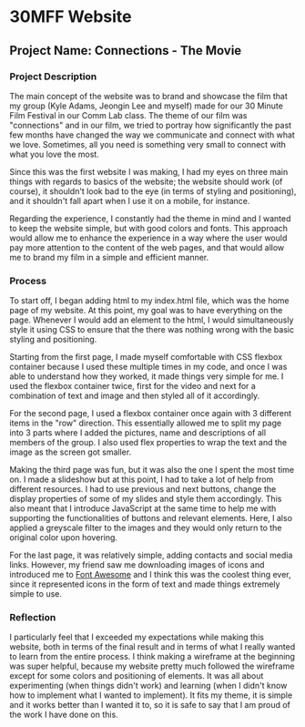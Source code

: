 # 30MFF Website
## Project Name: Connections - The Movie
### Project Description
The main concept of the website was to brand and showcase the film that my group (Kyle Adams, Jeongin Lee and myself) made for our 30 Minute Film Festival in our Comm Lab class. The theme of our film was "connections" and in our film, we tried to portray how significantly the past few months have changed the way we communicate and connect with what we love. Sometimes, all you need is something very small to connect with what you love the most.  
  
Since this was the first website I was making, I had my eyes on three main things with regards to basics of the website; the website should work (of course), it shouldn't look bad to the eye (in terms of styling and positioning), and it shouldn't fall apart when I use it on a mobile, for instance.  
  
Regarding the experience, I constantly had the theme in mind and I wanted to keep the website simple, but with good colors and fonts. This approach would allow me to enhance the experience in a way where the user would pay more attention to the content of the web pages, and that would allow me to brand my film in a simple and efficient manner.  
  
### Process
To start off, I began adding html to my index.html file, which was the home page of my website. At this point, my goal was to have everything on the page. Whenever I would add an element to the html, I would simultaneously style it using CSS to ensure that the there was nothing wrong with the basic styling and positioning.  
  
Starting from the first page, I made myself comfortable with CSS flexbox container because I used these multiple times in my code, and once I was able to understand how they worked, it made things very simple for me. I used the flexbox container twice, first for the video and next for a combination of text and image and then styled all of it accordingly.  
  
For the second page, I used a flexbox container once again with 3 different items in the "row" direction. This essentially allowed me to split my page into 3 parts where I added the pictures, name and descriptions of all members of the group. I also used flex properties to wrap the text and the image as the screen got smaller.  
  
Making the third page was fun, but it was also the one I spent the most time on. I made a slideshow but at this point, I had to take a lot of help from different resources. I had to use previous and next buttons, change the display properties of some of my slides and style them accordingly. This also meant that I introduce JavaScript at the same time to help me with supporting the functionalities of buttons and relevant elements. Here, I also applied a greyscale filter to the images and they would only return to the original color upon hovering.  
  
For the last page, it was relatively simple, adding contacts and social media links. However, my friend saw me downloading images of icons and introduced me to [Font Awesome](https://fontawesome.com/) and I think this was the coolest thing ever, since it represented icons in the form of text and made things extremely simple to use.  
  
### Reflection
I particularly feel that I exceeded my expectations while making this website, both in terms of the final result and in terms of what I really wanted to learn from the entire process. I think making a wireframe at the beginning was super helpful, because my website pretty much followed the wireframe except for some colors and positioning of elements. It was all about experimenting (when things didn't work) and learning (when I didn't know how to implement what I wanted to implement). It fits my theme, it is simple and it works better than I wanted it to, so it is safe to say that I am proud of the work I have done on this.
